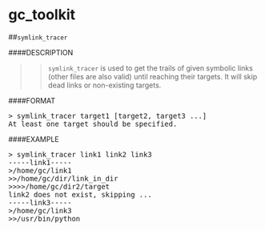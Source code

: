 gc_toolkit
========

##<code>symlink_tracer</code>

####DESCRIPTION
>><code>symlink_tracer</code> is used to get the trails of given symbolic links (other files are also valid) until reaching their targets. It will skip dead links or non-existing targets.

####FORMAT
<pre>
> symlink_tracer target1 [target2, target3 ...]
At least one target should be specified.
</pre>

####EXAMPLE
<pre>
> symlink_tracer link1 link2 link3
-----link1-----
>/home/gc/link1
>>/home/gc/dir/link_in_dir
>>>>/home/gc/dir2/target
link2 does not exist, skipping ...
-----link3-----
>/home/gc/link3
>>/usr/bin/python
</pre>
